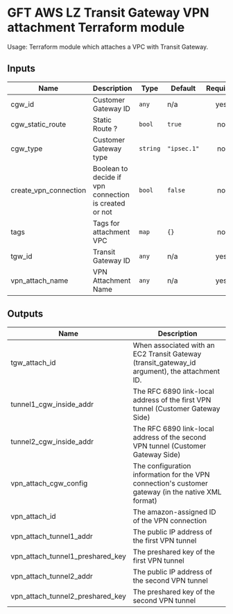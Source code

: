 # GFT AWS LZ Transit Gateway VPN attachment Terraform module

Usage: Terraform module which attaches a VPC with Transit Gateway.

## Inputs

| Name | Description | Type | Default | Required |
|------|-------------|------|---------|:-----:|
| cgw\_id | Customer Gateway ID | `any` | n/a | yes |
| cgw\_static\_route | Static Route ? | `bool` | `true` | no |
| cgw\_type | Customer Gateway type | `string` | `"ipsec.1"` | no |
| create\_vpn\_connection | Boolean to decide if vpn connection is created or not | `bool` | `false` | no |
| tags | Tags for attachment VPC | `map` | `{}` | no |
| tgw\_id | Transit Gateway ID | `any` | n/a | yes |
| vpn\_attach\_name | VPN Attachment Name | `any` | n/a | yes |

## Outputs

| Name | Description |
|------|-------------|
| tgw\_attach\_id | When associated with an EC2 Transit Gateway (transit\_gateway\_id argument), the attachment ID. |
| tunnel1\_cgw\_inside\_addr | The RFC 6890 link-local address of the first VPN tunnel (Customer Gateway Side) |
| tunnel2\_cgw\_inside\_addr | The RFC 6890 link-local address of the second VPN tunnel (Customer Gateway Side) |
| vpn\_attach\_cgw\_config | The configuration information for the VPN connection's customer gateway (in the native XML format) |
| vpn\_attach\_id | The amazon-assigned ID of the VPN connection |
| vpn\_attach\_tunnel1\_addr | The public IP address of the first VPN tunnel |
| vpn\_attach\_tunnel1\_preshared\_key | The preshared key of the first VPN tunnel |
| vpn\_attach\_tunnel2\_addr | The public IP address of the second VPN tunnel |
| vpn\_attach\_tunnel2\_preshared\_key | The preshared key of the second VPN tunnel |

